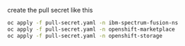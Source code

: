 create the pull secret like this

```sh
oc apply -f pull-secret.yaml -n ibm-spectrum-fusion-ns
oc apply -f pull-secret.yaml -n openshift-marketplace
oc apply -f pull-secret.yaml -n openshift-storage
```